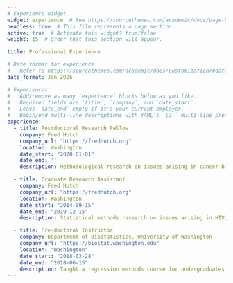 ```yaml
---
# Experience widget.
widget: experience  # See https://sourcethemes.com/academic/docs/page-builder/
headless: true  # This file represents a page section.
active: true  # Activate this widget? true/false
weight: 15  # Order that this section will appear.

title: Professional Experience

# Date format for experience
#   Refer to https://sourcethemes.com/academic/docs/customization/#date-format
date_format: Jan 2006

# Experiences.
#   Add/remove as many `experience` blocks below as you like.
#   Required fields are `title`, `company`, and `date_start`.
#   Leave `date_end` empty if it's your current employer.
#   Begin/end multi-line descriptions with YAML's `|2-` multi-line prefix
experience:
  - title: Postdoctoral Research Fellow
    company: Fred Hutch
    company_url: "https://fredhutch.org"
    location: Washington
    date_start: "2020-01-01"
    date_end: ''
    description: Methodological research on issues arising in cancer biomarker panel development and vaccines against infectious diseases.

  - title: Graduate Research Assistant
    company: Fred Hutch
    company_url: "https://fredhutch.org"
    location: Washington
    date_start: "2014-09-15"
    date_end: "2019-12-15"
    description: Statistical methods research on issues arising in HIV/AIDS prevention clinical trials and analysis of clinical trials data.

  - title: Pre-doctoral Instructor
    company: Department of Biostatistics, University of Washington
    company_url: "https://biostat.washington.edu"
    location: "Washington"
    date_start: "2018-03-28"
    date_end: "2018-06-15"
    description: Taught a regression methods course for undergraduates.
---
```

